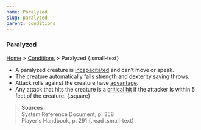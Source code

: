 ```yaml
---
name: Paralyzed
slug: paralyzed
parent: conditions
---
```

### Paralyzed
 [Home](dm-operations-center) > [Conditions](conditions-menu) > Paralyzed {.small-text}

- A paralyzed creature is [incapacitated](incapacitated) and can’t move or speak.
- The creature automatically fails [strength](strength) and [dexterity](dexterity) saving throws.
- Attack rolls against the creature have [advantage](advantage-and-disadvantage).
- Any attack that hits the creature is a [critical hit](critical-hit-and-miss) if the attacker is within 5 feet of the creature.
{.square}

> **Sources** <br/>
> System Reference Document, p. 358<br/>
> Player's Handbook, p. 291
{.read .small-text}



